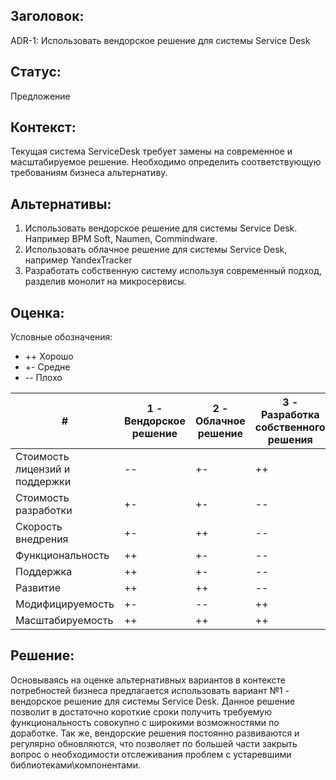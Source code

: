 ## Заголовок: 

ADR-1: Использовать вендорское решение для системы Service Desk

## Статус: 
Предложение

## Контекст: 
Текущая система ServiceDesk требует замены на современное и масштабируемое решение. Необходимо определить соответствующую требованиям бизнеса альтернативу.


## Альтернативы:

1. Использовать вендорское решение для системы Service Desk. Например BPM Soft, Naumen, Commindware.
2. Использовать облачное решение для системы Service Desk, например YandexTracker
3. Разработать собственную систему используя современный подход, разделив монолит на микросервисы.

## Оценка:

Условные обозначения:

- ++ Хорошо
- +- Средне
- -- Плохо

| # | 1 - Вендорское решение | 2 - Облачное решение  | 3 - Разработка собственного решения  |
|----|----|----|-----|
| Стоимость лицензий и поддержки| -- | +-  | ++ |
| Стоимость разработки | +- | +- | -- |
| Скорость внедрения | +- | ++ | -- |
| Функциональность | ++ | +- | -- |
| Поддержка | ++ | +- | -- |
| Развитие | ++ | ++ | -- |
| Модифицируемость | +- | --  | ++ |
| Масштабируемость | ++ | ++ | ++ |

## Решение: 

Основываясь на оценке альтернативных вариантов в контексте потребностей бизнеса предлагается использовать вариант №1 - вендорское решение для системы Service Desk. Данное решение позволит в достаточно короткие сроки получить требуемую функциональность совокупно с широкими возможностями по доработке. Так же, вендорские решения постоянно развиваются и регулярно обновляются, что позволяет по большей части закрыть вопрос о необходимости отслеживания проблем с устаревшими библиотеками\компонентами.
